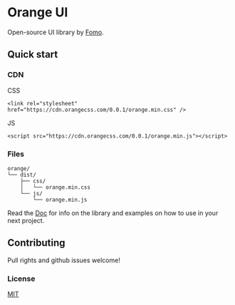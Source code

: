 # Orange UI

Open-source UI library by [Fomo](https://fomo.com).

## Quick start

### CDN
CSS
```
<link rel="stylesheet" href="https://cdn.orangecss.com/0.0.1/orange.min.css" />
```

JS
```
<script src="https://cdn.orangecss.com/0.0.1/orange.min.js"></script>
```

### Files

```text
orange/
└── dist/
    ├── css/
    │   └── orange.min.css
    └── js/
        └── orange.min.js
```

Read the [Doc](https://.orangecss.com/docs/) for info on the library and examples on how to use in your next project.

## Contributing

Pull rights and github issues welcome!

### License
[MIT](https://github.com/orangeui/orange/blob/master/LICENSE)




